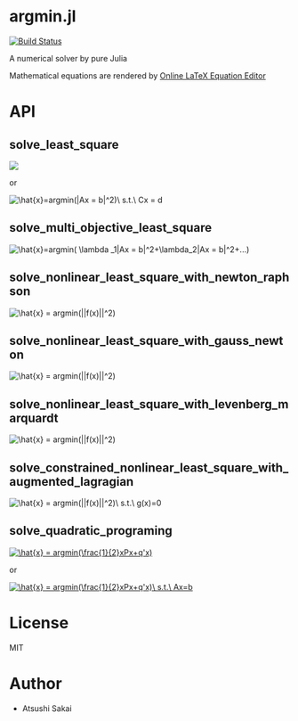 # argmin.jl
[![Build Status](https://travis-ci.org/AtsushiSakai/argmin.jl.svg?branch=master)](https://travis-ci.org/AtsushiSakai/argmin.jl)

A numerical solver by pure Julia

Mathematical equations are rendered by [Online LaTeX Equation Editor](https://www.codecogs.com/latex/eqneditor.php)

# API

## solve_least_square

<img src="https://latex.codecogs.com/gif.latex?\hat{x}=argmin(|Ax-b|^2)" />

or

<img src="https://latex.codecogs.com/gif.latex?\hat{x}=argmin(|Ax&space;=&space;b|^2)\&space;s.t.\&space;Cx&space;=&space;d" title="\hat{x}=argmin(|Ax = b|^2)\ s.t.\ Cx = d" />

## solve_multi_objective_least_square

<img src="https://latex.codecogs.com/gif.latex?\hat{x}=argmin(&space;\lambda&space;_1|Ax&space;=&space;b|^2&plus;\lambda_2|Ax&space;=&space;b|^2&plus;...)" title="\hat{x}=argmin( \lambda _1|Ax = b|^2+\lambda_2|Ax = b|^2+...)" />

## solve_nonlinear_least_square_with_newton_raphson

<img src="https://latex.codecogs.com/gif.latex?\hat{x}&space;=&space;argmin(|f(x)|^2)" title="\hat{x} = argmin(||f(x)||^2)" />

## solve_nonlinear_least_square_with_gauss_newton

<img src="https://latex.codecogs.com/gif.latex?\hat{x}&space;=&space;argmin(|f(x)|^2)" title="\hat{x} = argmin(||f(x)||^2)" />

## solve_nonlinear_least_square_with_levenberg_marquardt

<img src="https://latex.codecogs.com/gif.latex?\hat{x}&space;=&space;argmin(|f(x)|^2)" title="\hat{x} = argmin(||f(x)||^2)" />

## solve_constrained_nonlinear_least_square_with_augmented_lagragian

<img src="https://latex.codecogs.com/gif.latex?\hat{x}&space;=&space;argmin(||f(x)||^2)\&space;s.t.\&space;g(x)=0" title="\hat{x} = argmin(||f(x)||^2)\ s.t.\ g(x)=0" />

## solve_quadratic_programing

<a href="https://www.codecogs.com/eqnedit.php?latex=\hat{x}&space;=&space;argmin(\frac{1}{2}xPx&plus;q'x)" target="_blank"><img src="https://latex.codecogs.com/gif.latex?\hat{x}&space;=&space;argmin(\frac{1}{2}xPx&plus;q'x)" title="\hat{x} = argmin(\frac{1}{2}xPx+q'x)" /></a>

or

<a href="https://www.codecogs.com/eqnedit.php?latex=\hat{x}&space;=&space;argmin(\frac{1}{2}xPx&plus;q'x)\&space;s.t.\&space;Ax=b" target="_blank"><img src="https://latex.codecogs.com/gif.latex?\hat{x}&space;=&space;argmin(\frac{1}{2}xPx&plus;q'x)\&space;s.t.\&space;Ax=b" title="\hat{x} = argmin(\frac{1}{2}xPx+q'x)\ s.t.\ Ax=b" /></a>


# License

MIT

# Author

- Atsushi Sakai
